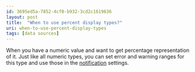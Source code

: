 ```yaml
---
id: 3695ed5a-7852-4cf0-b932-3cd2c1619636
layout: post
title:  "When to use percent display types?"
uri: when-to-use-percent-display-types
tags: [data sources]
---
```


When you have a numeric value and want to get percentage representation of it. Just like all numeric types, you can set error and warning ranges for this type and use those in the [notification](f7277d70-7b35-489b-b378-009a690e0a3f) settings.

